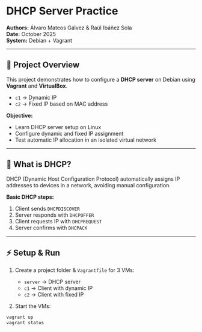 # DHCP Server Practice

**Authors:** Álvaro Mateos Gálvez & Raúl Ibáñez Sola  
**Date:** October 2025  
**System:** Debian + Vagrant  

---

## 🔹 Project Overview
This project demonstrates how to configure a **DHCP server** on Debian using **Vagrant** and **VirtualBox**.

- `c1` → Dynamic IP  
- `c2` → Fixed IP based on MAC address  

**Objective:**  
- Learn DHCP server setup on Linux  
- Configure dynamic and fixed IP assignment  
- Test automatic IP allocation in an isolated virtual network

---

## 📖 What is DHCP?
DHCP (Dynamic Host Configuration Protocol) automatically assigns IP addresses to devices in a network, avoiding manual configuration.

**Basic DHCP steps:**  
1. Client sends `DHCPDISCOVER`  
2. Server responds with `DHCPOFFER`  
3. Client requests IP with `DHCPREQUEST`  
4. Server confirms with `DHCPACK`

---

## ⚡ Setup & Run
1. Create a project folder & `Vagrantfile` for 3 VMs:  
   - `server` → DHCP server  
   - `c1` → Client with dynamic IP  
   - `c2` → Client with fixed IP  

2. Start the VMs:

```bash
vagrant up
vagrant status
